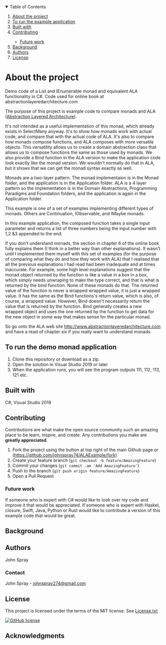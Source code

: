 <details open="open">
  <summary>Table of Contents</summary>
  <ol>
    <li><a href="#about-the-project">About the project</a></li>
    <li><a href="#To-run-the-example-application">To run the example application</a></li>
    <li><a href="#Built-with">Built with</a></li>
    <li><a href="#contributing">Contributing</a></li>
    <ul>
        <li><a href="#Future-work">Future work</a></li>
    </ul>
    <li><a href="#background">Background</a></li>
    <li><a href="#Authors">Authors</a></li>
    <li><a href="#license">License</a></li>
  </ol>
</details>


# About the project

Demo code of a List<T> and IEnumerable monad and equivalent ALA functionality in C#. Code used for online book at abstractionlayeredarchitecture.com 

The purpose of this project is example code to compare monads and ALA ([Abstraction Layered Architecture](AbstractionLayeredArchitecture.md)).

It's not intended as a useful implementation of this monad, which already exists in SelectMany anyway.
It's to show how monads work with actual code, and compare that with the actual code of ALA.
It's also to compare how monads compose functions, and ALA composes with more versatile objects.
This versatility allows us to create a domain abstraction class that allows us to compose functions the same as those used by monads.
We also provide a Bind function in the ALA version to make the application code look exactly like the monad version.
We wouldn't normally do that in ALA, but it shows that we can get the monad syntax exactly as well.

Monads are a two-layer pattern. The monad implementaion is in the Monad folder, and the application is in the Application folder.
ALA is a 4 layer pattern so the implementation is in the Domain Abstractions, Programming Paradigms and Foundation folders, and the application is again in the Application folder.

This example is one of a set of examples implementing different types of monads. Others are Continuation, IObservable, and IMaybe monads.

In this example application, the composed function takes a single input parameter and returns a list of three numbers being the input number with 1,2 &3 appended to the end.

If you don't understand monads, the section in chapter 6 of the online book fully explains them (I think in a better way than other explanations).
It wasn't until I implemented them myself with this set of examples (for the purpose of comparing what they do and how they work with ALA) that
I realised that all the previous explanations I had read had been inadequate and at times inaccurate. 
For example, some high level explanations suggest that the monad object returned by the function is like a value in a box in a box,
which simply needs unwraping to make the type correct, and that is what is returned by the bind function. 
None of these monads do that. The returned value of the function is never a wrapped wrapped value, it is just a wrapped value.
It has the same as the Bind functions's return value, which is also, of course, a wrapped value.
However, Bind doesn't necessarily return the value that is returned by the function.
Bind generally creates a new wrapped object and uses the one returned by the function to get data for the new object in some way
that makes sense for the particular monad.

So go onto the ALA  web site <http://www.abstractionlayeredarchitecture.com> and have a read of chapter six if you really want to understand monads. 
  
## To run the demo monad application

1. Clone this repository or download as a zip.
2. Open the solution in Visual Studio 2019 or later
3. When the application runs, you will see the program outputs 111, 112, 113, 121 etc.


## Built with

C#, Visual Studio 2019


## Contributing

Contributions are what make the open source community such an amazing place to be learn, inspire, and create. Any contributions you make are **greatly appreciated**.

1. Fork the project using the button at top right of the main Github page or (<https://github.com/johnspray74/ALAExample/fork>)
2. Create your feature branch (`git checkout -b feature/AmazingFeature`)
3. Commit your changes (`git commit -am 'Add AmazingFeature'`)
4. Push to the branch (`git push origin feature/AmazingFeature`)
5. Open a Pull Request


### Future work

If someone who is expert with C# would like to look over my code and improve it that would be appreciated.
If someone who is expert with Haskel, closure, Swift, Java, Python or Rust would like to contribute a version of this example code that would be great.

## Background


## Authors

John Spray

### Contact

John Spray - johnspray274@gmail.com



## License

This project is licensed under the terms of the MIT license. See [License.txt](License.txt)

[![GitHub license](https://img.shields.io/github/license/johnspray74/ALAExample)](https://github.com/johnspray74/ALAExample/blob/master/License.txt)

## Acknowledgments



